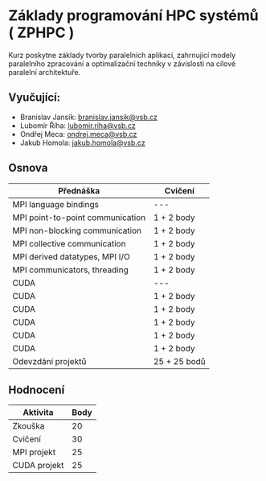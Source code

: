 # Základy programování HPC systémů ( ZPHPC )

Kurz poskytne základy tvorby paralelních aplikací, zahrnující modely paralelního zpracování a optimalizační techniky v závislosti na cílové paralelní architektuře.

## Vyučující:

 - Branislav Jansík: branislav.jansik@vsb.cz
 - Lubomír Říha: lubomir.riha@vsb.cz
 - Ondřej Meca: ondrej.meca@vsb.cz
 - Jakub Homola: jakub.homola@vsb.cz


## Osnova

 | Přednáška | Cvičení |
 | --------- | ------- |
 | MPI language bindings |  ---  |
 | MPI point-to-point communication | 1 + 2 body |
 | MPI non-blocking communication | 1 + 2 body |
 | MPI collective communication | 1 + 2 body |
 | MPI derived datatypes, MPI I/O | 1 + 2 body |
 | MPI communicators, threading | 1 + 2 body |
 | CUDA | --- |
 | CUDA | 1 + 2 body |
 | CUDA | 1 + 2 body |
 | CUDA | 1 + 2 body |
 | CUDA | 1 + 2 body |
 | CUDA | 1 + 2 body |
 | Odevzdání projektů | 25 + 25 bodů |

 ## Hodnocení

 | Aktivita | Body |
 | --- | --- |
 | Zkouška | 20 |
 | Cvičení | 30 |
 | MPI projekt | 25  |
 | CUDA projekt | 25 |